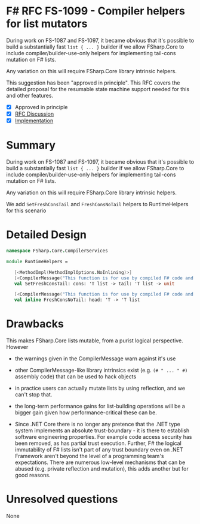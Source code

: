 # F# RFC FS-1099 - Compiler helpers for list mutators

During work on FS-1087 and FS-1097, it became obvious that it's possible to build a substantially fast `list { ... }` builder
if we allow FSharp.Core to include compiler/builder-use-only helpers for implementing tail-cons mutation on F# lists.

Any variation on this will require FSharp.Core library intrinsic helpers.

This suggestion has been "approved in principle".
This RFC covers the detailed proposal for the resumable state machine support needed for this and other features.

- [x] Approved in principle
- [x] [RFC Discussion](https://github.com/fsharp/fslang-design/issues/455)
- [x] [Implementation](https://github.com/dotnet/fsharp/pull/6811)

# Summary

During work on FS-1087 and FS-1097, it became obvious that it's possible to build a substantially fast `list { ... }` builder
if we allow FSharp.Core to include compiler/builder-use-only helpers for implementing tail-cons mutation on F# lists.

Any variation on this will require FSharp.Core library intrinsic helpers.

We add `SetFreshConsTail` and `FreshConsNoTail` helpers to RuntimeHelpers for this scenario


# Detailed Design 
```fsharp
namespace FSharp.Core.CompilerServices

module RuntimeHelpers = 

   [<MethodImpl(MethodImplOptions.NoInlining)>]
   [<CompilerMessage("This function is for use by compiled F# code and should not be used directly", 1204, IsHidden=true)>]
   val SetFreshConsTail: cons: 'T list -> tail: 'T list -> unit

   [<CompilerMessage("This function is for use by compiled F# code and should not be used directly", 1204, IsHidden=true)>]
   val inline FreshConsNoTail: head: 'T -> 'T list
```

# Drawbacks

This makes FSharp.Core lists mutable, from a purist logical perspective.  However
* the warnings given in the CompilerMessage warn against it's use

* other CompilerMessage-like library intrinsics exist (e.g. `(# " ... " #)` assembly code) that can be used to hack objects

* in practice users can actually mutate lists by using reflection, and we can't stop that.

* the long-term performance gains for list-building operations will be a bigger gain given how performance-critical these can be.

* Since .NET Core there is no longer any pretence that the .NET type system implements an absolute trust-boundary - it
  is there to establish software engineering properties. For example code access
  security has been removed, as has partial trust execution. Further, F# the logical immutability of F# lists isn't part of
  any trust boundary even on .NET Framework aren't beyond the level of a programming team's expectations.  There are numerous
  low-level mechanisms that can be abused (e.g. private reflection and mutation), this adds another but for good reasons.

# Unresolved questions

None
